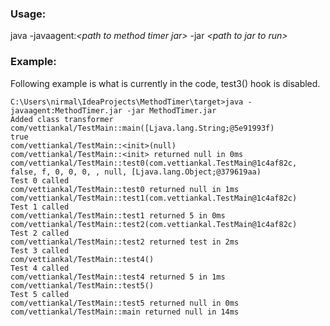 ### Usage:
java -javaagent:*\<path to method timer jar>* -jar *\<path to jar to run>*

### Example:
Following example is what is currently in the code, test3() hook is disabled.
```
C:\Users\nirmal\IdeaProjects\MethodTimer\target>java -javaagent:MethodTimer.jar -jar MethodTimer.jar
Added class transformer
com/vettiankal/TestMain::main([Ljava.lang.String;@5e91993f)
true
com/vettiankal/TestMain::<init>(null)
com/vettiankal/TestMain::<init> returned null in 0ms
com/vettiankal/TestMain::test0(com.vettiankal.TestMain@1c4af82c, false, f, 0, 0, 0, , null, [Ljava.lang.Object;@379619aa)
Test 0 called
com/vettiankal/TestMain::test0 returned null in 1ms
com/vettiankal/TestMain::test1(com.vettiankal.TestMain@1c4af82c)
Test 1 called
com/vettiankal/TestMain::test1 returned 5 in 0ms
com/vettiankal/TestMain::test2(com.vettiankal.TestMain@1c4af82c)
Test 2 called
com/vettiankal/TestMain::test2 returned test in 2ms
Test 3 called
com/vettiankal/TestMain::test4()
Test 4 called
com/vettiankal/TestMain::test4 returned 5 in 1ms
com/vettiankal/TestMain::test5()
Test 5 called
com/vettiankal/TestMain::test5 returned null in 0ms
com/vettiankal/TestMain::main returned null in 14ms
```